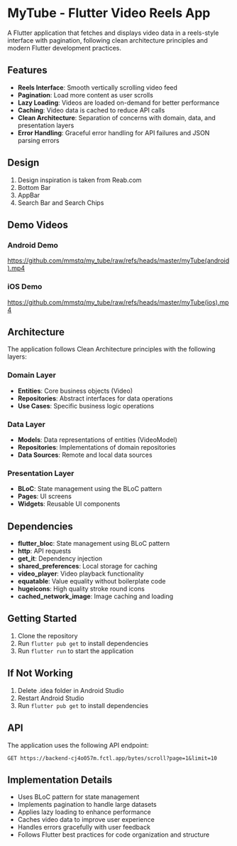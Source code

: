 # MyTube - Flutter Video Reels App

A Flutter application that fetches and displays video data in a reels-style interface with pagination, following clean architecture principles and modern Flutter development practices.

## Features

- **Reels Interface**: Smooth vertically scrolling video feed
- **Pagination**: Load more content as user scrolls
- **Lazy Loading**: Videos are loaded on-demand for better performance
- **Caching**: Video data is cached to reduce API calls
- **Clean Architecture**: Separation of concerns with domain, data, and presentation layers
- **Error Handling**: Graceful error handling for API failures and JSON parsing errors

## Design

1. Design inspiration is taken from Reab.com
2. Bottom Bar
3. AppBar
4. Search Bar and Search Chips

## Demo Videos

### Android Demo
https://github.com/mmstq/my_tube/raw/refs/heads/master/myTube(android).mp4

### iOS Demo
https://github.com/mmstq/my_tube/raw/refs/heads/master/myTube(ios).mp4

## Architecture

The application follows Clean Architecture principles with the following layers:

### Domain Layer
- **Entities**: Core business objects (Video)
- **Repositories**: Abstract interfaces for data operations
- **Use Cases**: Specific business logic operations

### Data Layer
- **Models**: Data representations of entities (VideoModel)
- **Repositories**: Implementations of domain repositories
- **Data Sources**: Remote and local data sources

### Presentation Layer
- **BLoC**: State management using the BLoC pattern
- **Pages**: UI screens
- **Widgets**: Reusable UI components

## Dependencies

- **flutter_bloc**: State management using BLoC pattern
- **http**: API requests
- **get_it**: Dependency injection
- **shared_preferences**: Local storage for caching
- **video_player**: Video playback functionality
- **equatable**: Value equality without boilerplate code
- **hugeicons**: High quality stroke round icons
- **cached_network_image**: Image caching and loading

## Getting Started

1. Clone the repository
2. Run `flutter pub get` to install dependencies
3. Run `flutter run` to start the application

## If Not Working

1. Delete .idea folder in Android Studio
2. Restart Android Studio
3. Run `flutter pub get` to install dependencies

## API

The application uses the following API endpoint:
```
GET https://backend-cj4o057m.fctl.app/bytes/scroll?page=1&limit=10
```

## Implementation Details

- Uses BLoC pattern for state management
- Implements pagination to handle large datasets
- Applies lazy loading to enhance performance
- Caches video data to improve user experience
- Handles errors gracefully with user feedback
- Follows Flutter best practices for code organization and structure
